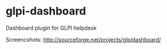 # glpi-dashboard

Dashboard plugin for GLPI helpdesk

Screencshots: http://sourceforge.net/projects/glpidashboard/




